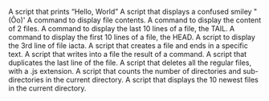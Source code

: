 A script that prints “Hello, World”
A script that displays a confused smiley "(Ôo)'
A command to display file contents.
A command to display the content of 2 files.
A command to display the last 10 lines of a file, the TAIL.
A command to display the first 10 lines of a file, the HEAD.
A script to display the 3rd line of file iacta.
A script that creates a file and ends in a specific text.
A script that writes into a file the result of a command.
A script that duplicates the last line of the file.
A script that deletes all the regular files, with a .js extension.
A script that counts the number of directories and sub-directories in the current directory.
A script that displays the 10 newest files in the current directory.
